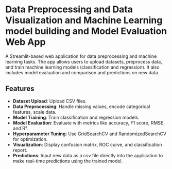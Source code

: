 # Data Preprocessing and Data Visualization and Machine Learning model building and Model Evaluation Web App

A Streamlit-based web application for data preprocessing and machine learning tasks. The app allows users to upload datasets, preprocess data, and train machine learning models (classification and regression). It also includes model evaluation and comparison and predictions on new data.

## Features

- **Dataset Upload**: Upload CSV files.
- **Data Preprocessing**: Handle missing values, encode categorical features, scale data.
- **Model Training**: Train classification and regression models.
- **Model Evaluation**: Evaluate with metrics like accuracy, F1 score, RMSE, and R².
- **Hyperparameter Tuning**: Use GridSearchCV and RandomizedSearchCV for optimization.
- **Visualization**: Display confusion matrix, ROC curve, and classification report.
- **Predictions**: Input new data as a csv file directly into the application to make real-time predictions using the trained model.
